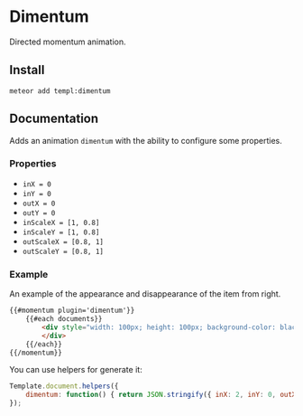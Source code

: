 # Dimentum

Directed momentum animation.

## Install

```
meteor add templ:dimentum
```

## Documentation

Adds an animation `dimentum` with the ability to configure some properties.

### Properties

* `inX = 0`
* `inY = 0`
* `outX = 0`
* `outY = 0`
* `inScaleX = [1, 0.8]`
* `inScaleY = [1, 0.8]`
* `outScaleX = [0.8, 1]`
* `outScaleY = [0.8, 1]`

### Example

An example of the appearance and disappearance of the item from right.

```html
{{#momentum plugin='dimentum'}}
    {{#each documents}}
        <div style="width: 100px; height: 100px; background-color: black;" class="center-block" data-dimentum='{"inX":2,"inY":0,"outX":2,"outY":0}'>
        </div>
    {{/each}}
{{/momentum}}
```

You can use helpers for generate it:

```js
Template.document.helpers({
    dimentum: function() { return JSON.stringify({ inX: 2, inY: 0, outX: 2, outY: 0 }); }
});
```